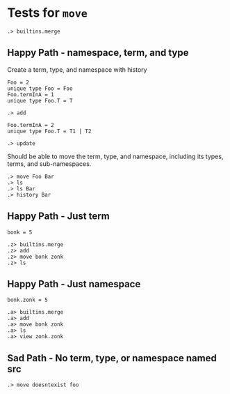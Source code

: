 # Tests for `move`

```ucm:hide
.> builtins.merge
```

## Happy Path - namespace, term, and type

Create a term, type, and namespace with history

```unison
Foo = 2
unique type Foo = Foo
Foo.termInA = 1
unique type Foo.T = T
```

```ucm
.> add
```

```unison
Foo.termInA = 2
unique type Foo.T = T1 | T2
```

```ucm
.> update
```

Should be able to move the term, type, and namespace, including its types, terms, and sub-namespaces.

```ucm
.> move Foo Bar
.> ls
.> ls Bar
.> history Bar
```

## Happy Path - Just term

```unison
bonk = 5
```

```ucm
.z> builtins.merge
.z> add
.z> move bonk zonk
.z> ls
```

## Happy Path - Just namespace

```unison
bonk.zonk = 5
```

```ucm
.a> builtins.merge
.a> add
.a> move bonk zonk
.a> ls
.a> view zonk.zonk
```

## Sad Path - No term, type, or namespace named src

```ucm:error
.> move doesntexist foo
```
